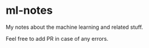 # ml-notes
My notes about the machine learning and related stuff.

Feel free to add PR in case of any errors. 
